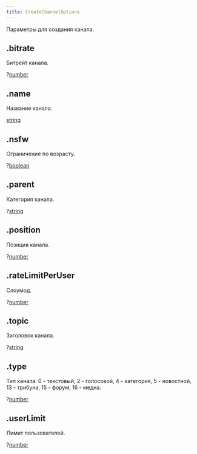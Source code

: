 ```yaml
---
title: CreateChannelOptions
---
```


Параметры для создания канала.

## .bitrate

Битрейт канала.

?[number](https://developer.mozilla.org/ru/docs/Web/JavaScript/Reference/Global_Objects/Number)

## .name

Название канала.

[string](https://developer.mozilla.org/ru/docs/Web/JavaScript/Reference/Global_Objects/String)

## .nsfw

Ограничение по возрасту.

?[boolean](https://developer.mozilla.org/ru/docs/Web/JavaScript/Reference/Global_Objects/Boolean)

## .parent

Категория канала.

?[string](https://developer.mozilla.org/ru/docs/Web/JavaScript/Reference/Global_Objects/String)

## .position

Позиция канала.

?[number](https://developer.mozilla.org/ru/docs/Web/JavaScript/Reference/Global_Objects/Number)

## .rateLimitPerUser

Слоумод.

?[number](https://developer.mozilla.org/ru/docs/Web/JavaScript/Reference/Global_Objects/Number)

## .topic

Заголовок канала.

?[string](https://developer.mozilla.org/ru/docs/Web/JavaScript/Reference/Global_Objects/String)

## .type

Тип канала. 0 - текстовый, 2 - голосовой, 4 - категория, 5 - новостной, 13 - трибуна, 15 - форум, 16 - медиа.

?[number](https://developer.mozilla.org/ru/docs/Web/JavaScript/Reference/Global_Objects/Number)

## .userLimit

Лимит пользователей.

?[number](https://developer.mozilla.org/ru/docs/Web/JavaScript/Reference/Global_Objects/Number)
